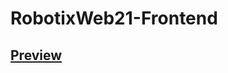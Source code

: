 # RobotixWeb21-Frontend

## <a href="https://robotix-nitrr.github.io/RobotixWeb21-Frontend" target="_blank">Preview</a>
